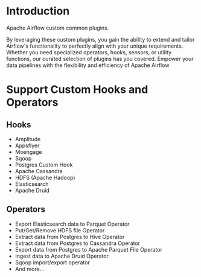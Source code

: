 # Introduction
Apache Airflow custom common plugins.

By leveraging these custom plugins, you gain the ability to extend and tailor Airflow's functionality to perfectly align with your unique requirements. Whether you need specialized operators, hooks, sensors, or utility functions, our curated selection of plugins has you covered. Empower your data pipelines with the flexibility and efficiency of Apache Airflow

# Support Custom Hooks and Operators
## Hooks

- Amplitude
- Appsflyer
- Moengage
- Sqoop
- Postgres Custom Hook
- Apache Cassandra
- HDFS (Apache Hadoop)
- Elasticsearch
- Apache Druid

## Operators

- Export Elasticsearch data to Parquet Operator
- Put/Get/Remove HDFS file Operator
- Extract data from Postgres to Hive Operator
- Extract data from Postgres to Cassandra Operator
- Export data from Postgres to Apache Parquet File Operator
- Ingest data to Apache Druid Operator
- Sqoop import/export operator
- And more...